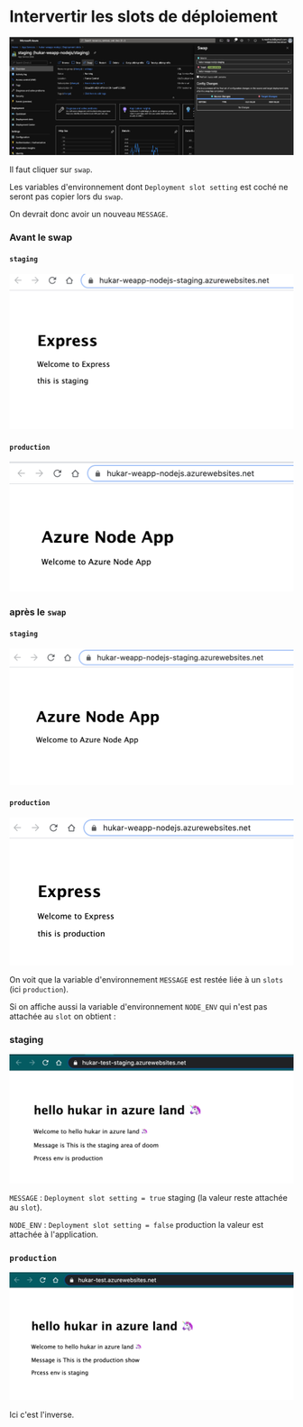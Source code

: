 # Intervertir les slots de déploiement

<img src="assets/Screenshot2020-07-16at11.51.53.png" alt="Screenshot 2020-07-16 at 11.51.53" style="zoom:50%;" />

Il faut cliquer sur `swap`.

Les variables d'environnement dont `Deployment slot setting` est coché ne seront pas copier lors du `swap`.

On devrait donc avoir un nouveau `MESSAGE`.

### Avant le swap

#### `staging`

<img src="assets/Screenshot2020-07-16at11.54.19.png" alt="Screenshot 2020-07-16 at 11.54.19" style="zoom:50%;" />

#### `production`

<img src="assets/Screenshot2020-07-16at11.54.43.png" alt="Screenshot 2020-07-16 at 11.54.43" style="zoom:50%;" />

### après le `swap`

#### `staging`

<img src="assets/Screenshot2020-07-16at11.58.07.png" alt="Screenshot 2020-07-16 at 11.58.07" style="zoom:50%;" />

#### `production`

<img src="assets/Screenshot2020-07-16at11.58.28.png" alt="Screenshot 2020-07-16 at 11.58.28" style="zoom:50%;" />

On voit que la variable d'environnement `MESSAGE` est restée liée à un `slots` (ici `production`).

Si on affiche aussi la variable d'environnement `NODE_ENV` qui n'est pas attachée au `slot` on obtient :

### staging

 <img src="assets/staging-slot-swap.png" alt="staging-slot-swap" style="zoom:50%;" />

`MESSAGE`  : `Deployment slot setting = true` staging (la valeur reste attachée au `slot`).

`NODE_ENV` : `Deployment slot setting = false`  production la valeur est attachée à l'application.



### `production`

<img src="assets/production-slot-swap.png" alt="production-slot-swap" style="zoom:50%;" />

Ici c'est l'inverse.